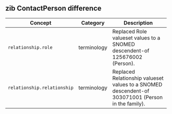 ## zib ContactPerson difference

| Concept         | Category          | Description                             | 
|-----------------|-------------------|-----------------------------------------|
|`relationship.role` | terminology | Replaced Role valueset values to a SNOMED descendent-of 125676002 (Person).|
|`relationship.relationship` | terminology | Replaced Relationship valueset values to a SNOMED descendent-of 303071001 (Person in the family).|